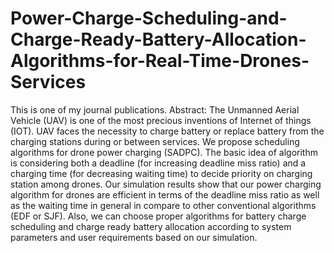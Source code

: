 # Power-Charge-Scheduling-and-Charge-Ready-Battery-Allocation-Algorithms-for-Real-Time-Drones-Services
This is one of my journal publications.
Abstract: The Unmanned Aerial Vehicle (UAV) is one of the most precious inventions of Internet of things (IOT). UAV faces the necessity to
charge battery or replace battery from the charging stations during or between services. We propose scheduling algorithms for drone
power charging (SADPC). The basic idea of algorithm is considering both a deadline (for increasing deadline miss ratio) and a charging
time (for decreasing waiting time) to decide priority on charging station among drones. Our simulation results show that our power charging
algorithm for drones are efficient in terms of the deadline miss ratio as well as the waiting time in general in compare to other conventional
algorithms (EDF or SJF). Also, we can choose proper algorithms for battery charge scheduling and charge ready battery allocation according
to system parameters and user requirements based on our simulation.
